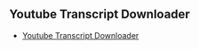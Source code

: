 ## Youtube Transcript Downloader

- [Youtube Transcript Downloader](youtube-transcript-downloader/youtube-transcript-downloader.md)